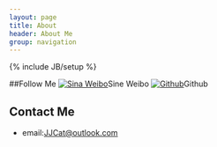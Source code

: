 ```yaml
---
layout: page
title: About
header: About Me
group: navigation
---
```

{% include JB/setup %}

##Follow Me
[![Sina Weibo](image/About/weibo.ico)](http://weibo.com/jiejieup)Sine Weibo
[![Github](image/About/github.ico)](http://github.com/jjcat)Github

## Contact Me
- email:JJCat@outlook.com











